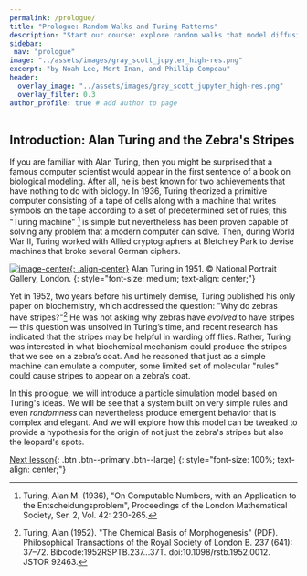 ```yaml
---
permalink: /prologue/
title: "Prologue: Random Walks and Turing Patterns"
description: "Start our course: explore random walks that model diffusion and reaction diffusion systems that create striking Turing patterns."
sidebar:
 nav: "prologue"
image: "../assets/images/gray_scott_jupyter_high-res.png"
excerpt: "by Noah Lee, Mert Inan, and Phillip Compeau"
header:
  overlay_image: "../assets/images/gray_scott_jupyter_high-res.png"
  overlay_filter: 0.3
author_profile: true # add author to page
---
```


## Introduction: Alan Turing and the Zebra's Stripes

If you are familiar with Alan Turing, then you might be surprised that a famous computer scientist would appear in the first sentence of a book on biological modeling. After all, he is best known for two achievements that have nothing to do with biology. In 1936, Turing theorized a primitive computer consisting of a tape of cells along with a machine that writes symbols on the tape according to a set of predetermined set of rules; this "Turing machine" [^numbers] is simple but nevertheless has been proven capable of solving any problem that a modern computer can solve. Then, during World War II, Turing worked with Allied cryptographers at Bletchley Park to devise machines that broke several German ciphers.

[![image-center](../assets/images/600px/alan_turing_npg_cc.jpg){: .align-center}](../assets/images/alan_turing_npg_cc.jpg)
Alan Turing in 1951. © National Portrait Gallery, London.
{: style="font-size: medium; text-align: center;"}

Yet in 1952, two years before his untimely demise, Turing published his only paper on biochemistry, which addressed the question: "Why do zebras have stripes?"[^morphogenesis] He was not asking why zebras have *evolved* to have stripes — this question was unsolved in Turing’s time, and recent research has indicated that the stripes may be helpful in warding off flies. Rather, Turing was interested in what biochemical mechanism could produce the stripes that we see on a zebra’s coat. And he reasoned that just as a simple machine can emulate a computer, some limited set of molecular "rules" could cause stripes to appear on a zebra’s coat.

In this prologue, we will introduce a particle simulation model based on Turing's ideas. We will be see that a system built on very simple rules and even *randomness* can nevertheless produce emergent behavior that is complex and elegant. And we will explore how this model can be tweaked to provide a hypothesis for the origin of not just the zebra's stripes but also the leopard's spots.

[Next lesson](random_walk){: .btn .btn--primary .btn--large}
{: style="font-size: 100%; text-align: center;"}

[^numbers]: Turing, Alan M. (1936), "On Computable Numbers, with an Application to the Entscheidungsproblem", Proceedings of the London Mathematical Society, Ser. 2, Vol. 42: 230-265.

[^weizenbaum]: Weizenbaum, Joseph (1976), Computer Power and Human Reason (New York: W.H. Freeman).

[^morphogenesis]: Turing, Alan (1952). "The Chemical Basis of Morphogenesis" (PDF). Philosophical Transactions of the Royal Society of London B. 237 (641): 37–72. Bibcode:1952RSPTB.237...37T. doi:10.1098/rstb.1952.0012. JSTOR 92463.

[^zebra]: Caro, T., Izzo, A., Reiner, R. C., Walker, H., & Stankowich, T. (2014). The function of zebra stripes. Nature Communications, 5(1), 1–10. https://doi.org/10.1038/ncomms4535
